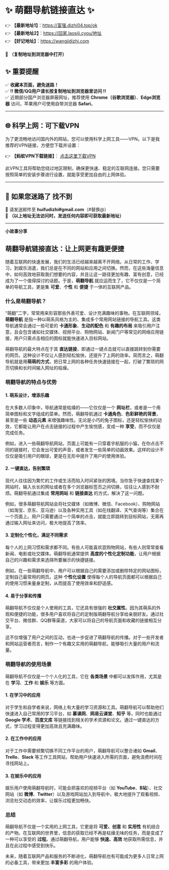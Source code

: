 # ✨ 萌翻导航链接直达 ✨   
👉 **【最新地址1】**：https://富强.dizhi04.top/ok  
👉 **【最新地址2】**：https://回家.laosiji.cyou/地址<br> 
👉 **【好记地址】**：https://wangjidizhi.com <br>  
📌 **（复制地址到浏览器中打开）**  

## ✨ 重要提醒  
✅ **收藏本页面，避免迷路！**  
✅ **‼ 微信/QQ用户请长按复制地址到浏览器里访问 ‼**  
✅ 近期部分国产浏览器屏蔽网址，推荐使用 **Chrome（谷歌浏览器）**、**Edge浏览器** 访问，苹果用户可使用自带浏览器 **Safari**。  

---

## 🌐 科学上网：可下载VPN
为了更流畅地访问国内外的网站，您可以使用科学上网工具——VPN。以下是我推荐的VPN链接，方便您下载并设置：

👉 **【蚂蚁VPN下载链接】**： [点击这里下载VPN](https://7bf.djurjek.xyz/c-21265/a-bS5rc)  

此VPN工具将帮助您绕过地区限制，确保更快速、稳定的互联网连接。您只需要按照简单的安装步骤进行设置，就能享受更加自由的上网体验。

---

## 📩 如果您迷路了  找不到
📧 请发送邮件至 **huifudizhi#gmail.com**（#替换@）  
📌 **（以上地址无法访问时，发送任何内容即可获取最新地址）**  

---	
**小故事分享**


## 萌翻导航链接直达：让上网更有趣更便捷

随着互联网的快速发展，我们的生活已经越来越离不开网络。从日常的工作、学习，到娱乐消遣，我们总是在不同的网站和应用之间切换。然而，在这些海量信息中，如何高效地获取我们想要的内容，并且让这一路径更加有趣、富有创意，已经成为了一个值得探讨的话题。于是，**萌翻导航** 就应运而生了，它不仅仅是一个简单的导航工具，更是集 **可爱**、**个性** 和 **便捷** 于一体的互联网产品。

### 什么是萌翻导航？

“萌翻”二字，常常用来形容那些外表可爱、设计充满趣味的事物。在互联网领域，**萌翻导航** 是指一种以萌系风格为主的、集成多个常用网站链接的导航工具。这类导航通常会通过一些可爱的 **卡通形象**、**生动的配色** 和 **有趣的布局** 来吸引用户注意，且会包含诸如社交媒体、视频平台、购物网站、新闻门户等常见的网络应用链接，用户只需点击相应的图标就能快速进入目标网站。

萌翻导航的最大特点在于其 **直达链接**，即通过一键点击就可以直接跳转到你需要的网页。这种设计不仅让人感到轻松愉快，还提升了上网的效率。简而言之，萌翻导航就是用**萌萌的方式**，把日常上网的各种任务快速链接在一起，打破了繁琐的网页切换和长时间输入网址的枯燥。

### 萌翻导航的特点与优势

#### 1. **萌系设计，增添乐趣**

在大多数人印象中，导航通常是枯燥的——它仅仅是一个 **网址栏**，或者是一个用简单图标和文字组成的菜单。然而，萌翻导航通过 **卡通角色**、**色彩鲜艳的背景**，甚至是一些 **动态元素** 来增强趣味性。无论是小巧的兔子图标，还是轻松愉快的动效，它都能让用户在点击链接的过程中产生愉悦感，变成一种 **享受**，而不仅仅是完成任务。

例如，进入一些萌翻导航网站，页面上可能有一只穿着宇航服的小猫，在你点击不同的链接时，它会发出可爱的声音，或者发生一些简单的动画效果。这样的设计不仅仅是吸引用户的眼球，更是在无形中提升了用户的使用体验。

#### 2. **一键直达，告别繁琐**

现代人往往因为繁忙的工作或生活而陷入时间紧张的困境。当你急于快速查找某个网站时，输入长长的网址或者在多个浏览器标签页之间切换，往往让人感到不耐烦。萌翻导航通过集成 **常用网站** 和 **链接直达** 的方式，解决了这一问题。

例如，很多萌翻导航网站会将社交媒体（如微博、微信、Facebook）、购物网站（如淘宝、京东、亚马逊）以及各种实用工具（如在线翻译、天气查询等）集合在一个页面上。用户只需要通过一个简单的点击，就能立即跳转到目标网站，无需再通过输入网址来访问，极大地提高了效率。

#### 3. **定制化个性化，满足不同需求**

每个人的上网习惯和需求都不同。有些人可能喜欢逛购物网站，有些人则常常查看新闻、电影或社交媒体。萌翻导航通常提供 **高度的个性化定制功能**，让用户根据自己的兴趣和需求来选择所要展示的快捷链接。

例如，在一些萌翻导航中，用户可以根据自己的需要添加或删除特定的网站图标，定制自己最常用的网页。这种 **个性化设置** 使得每个人的导航页面都可以根据自己的使用习惯来量身定制，从而提高了使用效率和舒适感。

#### 4. **易于分享和传播**

萌翻导航不仅仅是个人使用的工具，它还具有很强的 **社交属性**。因为其萌系的外观和便捷的功能，很多用户喜欢将自己的定制版萌翻导航分享给亲朋好友。通过社交平台、微信群、QQ群等渠道，大家可以将自己的导航页面和收藏的链接相互分享。

这不仅增强了用户之间的互动，也进一步促进了萌翻导航的传播。对于一些开发者和网站运营者而言，制作一个有趣又实用的萌翻导航，能够吸引大量的用户和流量。

### 萌翻导航的使用场景

萌翻导航不仅仅是一个个人化的工具，它在 **各类场景** 中都可以发挥作用，尤其是在 **学习**、**工作** 和 **娱乐** 等方面。

#### 1. **在学习中的应用**

对于学生和自学者来说，网络上有大量的学习资源和工具。萌翻导航可以帮助他们快速进入自己常用的学习平台，如 **慕课网**、**网易云课堂**、**知乎** 等，同时也能通过 **Google 学术**、**百度文库** 等链接找到相关的学术资源和论文。通过一键直达的方式，学习过程变得更加高效且充满趣味。

#### 2. **在工作中的应用**

对于工作中需要频繁切换不同工作平台的用户，萌翻导航可以整合诸如 **Gmail**、**Trello**、**Slack** 等工作工具网站，帮助用户快速进入所需的页面，避免浪费时间在寻找网站上。

#### 3. **在娱乐中的应用**

娱乐用户使用萌翻导航时，可能会把喜欢的视频平台（如 **YouTube**、**B站**）、社交网站（如 **微博**、**Twitter**）以及游戏网站加入到导航中，极大地提升了观看视频、浏览社交动态的效率，让娱乐过程更加畅快。

### 总结

萌翻导航不仅是一个实用的上网工具，它更是将 **可爱、创意** 和 **实用性** 有机结合的产物。在互联网的世界里，信息的获取已经不再是枯燥无味的任务，而是变成了一种可以享受的 **过程**。通过萌翻导航，用户能够 **快速、高效** 地获取所需信息，并且在此过程中感受到快乐。

未来，随着互联网产品和服务的不断进化，萌翻导航也有可能成为更多人日常上网的必备工具，带来更加 **丰富多彩** 的用户体验。
